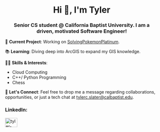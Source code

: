 <h1 align="center">Hi 👋, I'm Tyler</h1>
<h3 align="center">Senior CS student @ California Baptist University. I am a driven, motivated Software Engineer!</h3>


🔧 **Current Project**: Working on [SolvingPokemonPlatinum](https://github.com/Tslater01/SolvingPokemonPlatinum). 

📚 **Learning**: Diving deep into ArcGIS to expand my GIS knowledge.

👩‍💻 **Skills & Interests**:
- Cloud Computing
- C++/ Python Programming
- Chess 

📩 **Let's Connect**: Feel free to drop me a message regarding collaborations, opportunities, or just a tech chat at [tylerc.slater@calbaptist.edu](mailto:tylerc.slater@calbaptist.edu).

<h3 align="left">LinkedIn:</h3>
<p align="left">
<a href="https://linkedin.com/in/tyler-slater-" target="blank"><img align="center" src="https://raw.githubusercontent.com/rahuldkjain/github-profile-readme-generator/master/src/images/icons/Social/linked-in-alt.svg" alt="tyler-slater-" height="30" width="40" /></a>
</p>

